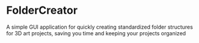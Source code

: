 # FolderCreator
A simple GUI application for quickly creating standardized folder structures for 3D art projects, saving you time and keeping your projects organized
